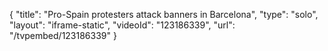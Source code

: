 {
    "title": "Pro-Spain protesters attack banners in Barcelona",
    "type": "solo",
    "layout": "iframe-static",
    "videoId": "123186339",
    "url": "\/tvpembed\/123186339"
}